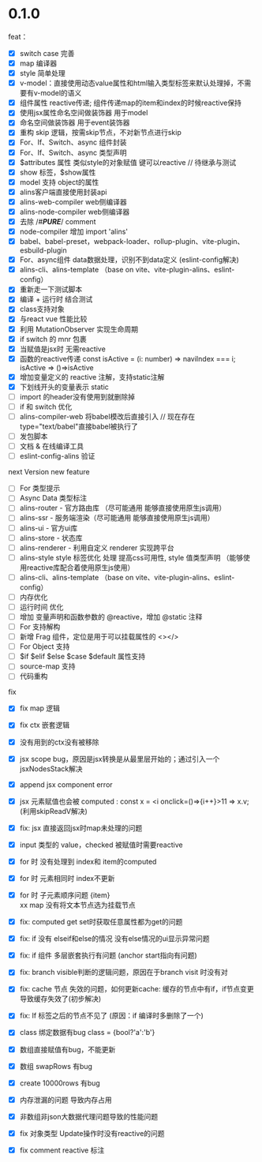 <!--
 * @Author: chenzhongsheng
 * @Date: 2022-11-05 12:19:34
 * @Description: Coding something
 * @LastEditors: Please set LastEditors
 * @LastEditTime: 2023-08-18 09:09:18
-->

# 0.1.0

feat：

- [x] switch case 完善
- [x] map 编译器
- [x] style 简单处理
- [x] v-model：直接使用动态value属性和html输入类型标签来默认处理掉，不需要有v-model的语义
- [x] 组件属性 reactive传递; 组件传递map的item和index的时候reactive保持
- [x] 使用jsx属性命名空间做装饰器 用于model
- [x] 命名空间做装饰器 用于event装饰器
- [x] 重构 skip 逻辑，按需skip节点，不对新节点进行skip
- [x] For、If、Switch、async 组件封装
- [x] For、If、Switch、async 类型声明
- [x] $attributes 属性 类似style的对象赋值 键可以reactive // 待继承与测试
- [x] show 标签，$show属性
- [x] model 支持 object的属性
- [x] alins客户端直接使用封装api
- [x] alins-web-compiler web侧编译器
- [x] alins-node-compiler web侧编译器
- [x] 去除 /*#__PURE__*/ comment
- [x] node-compiler 增加 import 'alins'
- [x] babel、babel-preset，webpack-loader、rollup-plugin、vite-plugin、esbuild-plugin
- [x] For、async组件 data数据处理，识别不到data定义 (eslint-config解决)
- [x] alins-cli、alins-template （base on vite、vite-plugin-alins、eslint-config）
- [x] 重新走一下测试脚本
- [x] 编译 + 运行时 结合测试
- [x] class支持对象
- [x] 与react vue 性能比较
- [x] 利用 MutationObserver 实现生命周期
- [x] if switch 的 mnr 包裹
- [x] 当赋值是jsx时 无需reactive
- [x] 函数的reactive传递 const isActive = (i: number) => naviIndex === i; isActive => ()=>isActive
- [x] 增加变量定义的 reactive 注解，支持static注解
- [x] 下划线开头的变量表示 static
- [ ] import 的header没有使用到就删除掉
- [ ] if 和 switch 优化
- [ ] alins-compiler-web 将babel模改后直接引入 // 现在存在type="text/babel"直接babel被执行了
- [ ] 发包脚本
- [ ] 文档 & 在线编译工具
- [ ] eslint-config-alins 验证

next Version new feature

- [ ] For 类型提示
- [ ] Async Data 类型标注
- [ ] alins-router - 官方路由库 （尽可能通用 能够直接使用原生js调用）
- [ ] alins-ssr - 服务端渲染（尽可能通用 能够直接使用原生js调用）
- [ ] alins-ui - 官方ui库
- [ ] alins-store - 状态库
- [ ] alins-renderer - 利用自定义 renderer 实现跨平台
- [ ] alins-style style 标签优化 处理 提高css可用性, style 值类型声明 （能够使用reactive库配合着使用原生js使用）
- [ ] alins-cli、alins-template （base on vite、vite-plugin-alins、eslint-config）
- [ ] 内存优化
- [ ] 运行时间 优化
- [ ] 增加 变量声明和函数参数的 @reactive，增加 @static 注释
- [ ] For 支持解构
- [ ] 新增 Frag 组件，定位是用于可以挂载属性的 <></>
- [ ] For Object 支持
- [ ] $if $elif $else $case $default 属性支持
- [ ] source-map 支持
- [ ] 代码重构

fix

- [x] fix map 逻辑
- [x] fix ctx 嵌套逻辑
- [x] 没有用到的ctx没有被移除
- [x] jsx scope bug，原因是jsx转换是从最里层开始的；通过引入一个jsxNodesStack解决
- [x] append jsx component error
- [x] jsx 元素赋值也会被 computed : const x = <i onclick=()=>{i++}>11</i> => x.v; (利用skipReadV解决)
- [x] fix: jsx 直接返回jsx时map未处理的问题
- [x] input 类型的 value，checked 被赋值时需要reactive
- [x] for 时 没有处理到 index和 item的computed
- [x] for 时 元素相同时 index不更新
- [x] for 时 子元素顺序问题 <for><span>{item}</span><br/>xx</for> map 没有将文本节点选为挂载节点
- [x] fix: computed get set时获取任意属性都为get的问题
- [x] fix: if 没有 elseif和else的情况 没有else情况的ui显示异常问题
- [x] fix: if 组件 多层嵌套执行有问题 (anchor start指向有问题)
- [x] fix: branch visible判断的逻辑问题，原因在于branch visit 时没有对
- [x] fix: cache 节点 失效的问题，如何更新cache: 缓存的节点中有if，if节点变更导致缓存失效了(初步解决)
- [x] fix: If 标签之后的节点不见了 (原因：if 编译时多删除了一个)
- [x] class 绑定数据有bug class = {bool?'a':'b'}
- [x] 数组直接赋值有bug，不能更新
- [x] 数组 swapRows 有bug
- [x] create 10000rows 有bug
- [x] 内存泄漏的问题 导致内存占用
- [x] 非数组非json大数据代理问题导致的性能问题 
- [x] fix 对象类型 Update操作时没有reactive的问题
- [x] fix comment reactive 标注





<!-- ## TodoList

- [ ] comp.for(Comp)((item, index)=>[prop({...item})]) // ts 报错
- [ ] comp.for(Comp)((item, index)=>[prop({item})]) // 当item是一个object时不支持
- [ ] IReactWrap 作为默认 ts 类型
- [ ] .box-back,.box-close, ['&:hover'] 没有两个都分配到
- [ ] IReactWrap 类型推倒
- [ ] right: $`${() => isMin.value ? 0 : 500}`, 不支持
- [ ] div 方法 参数传 dom元素会报错
- [x] 修复 comp.for 必须要带参数的bug
- [x] fix: .show(() => list.length > 0) (webos input-item 中)
        div.show(Hint.enabled)(
            style.color('#777').marginTop(5),
            span.show(() => !!Hint.text.value)(text($`Hint: ${Hint.text}`)),
            div(
                span.show(() => Hint.list.length > 0)('options:'),
                span.for(Hint.list)(item => [
                    style.marginRight(20),
                    text(item)
                ])
            )
        ),
- [x] feat: list = [] 之后内存没有被回收
- [x] fix: 顺序问题 div(a('web-os'), ' made by ', a('theajack'))


- [x] fix: 
        const result = !!name ? (info.filter(item => item.commandName === name) || []) : info;
        div.for(result) 会引起报错


feat: emment 使用函数或特殊标记控制 默认字符串和数字 使用 text逻辑
feat: css 动画 规则

feat: for 大列表性能优化 考虑使用memo + shallowProxy

feat: 原子样式 组合样式 扩充
feat: 状态管理
feat: 路由
feat: ui组件
feat: comment and jsbox 英文版本 -->